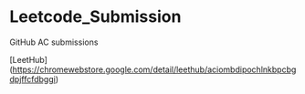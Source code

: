 # Leetcode_Submission
GitHub AC submissions

[LeetHub] (https://chromewebstore.google.com/detail/leethub/aciombdipochlnkbpcbgdpjffcfdbggi)
